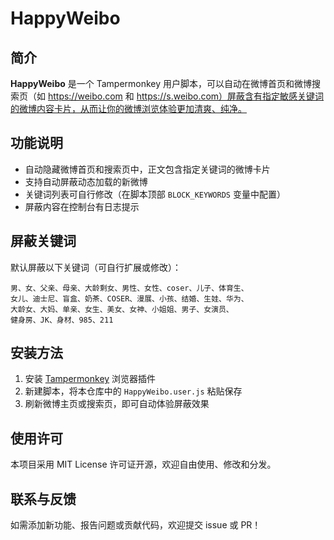 # HappyWeibo

## 简介

**HappyWeibo** 是一个 Tampermonkey 用户脚本，可以自动在微博首页和微博搜索页（如 https://weibo.com 和 https://s.weibo.com）屏蔽含有指定敏感关键词的微博内容卡片，从而让你的微博浏览体验更加清爽、纯净。

## 功能说明

- 自动隐藏微博首页和搜索页中，正文包含指定关键词的微博卡片
- 支持自动屏蔽动态加载的新微博
- 关键词列表可自行修改（在脚本顶部 `BLOCK_KEYWORDS` 变量中配置）
- 屏蔽内容在控制台有日志提示

## 屏蔽关键词

默认屏蔽以下关键词（可自行扩展或修改）：

```
男、女、父亲、母亲、大龄剩女、男性、女性、coser、儿子、体育生、
女儿、迪士尼、盲盒、奶茶、COSER、漫展、小孩、结婚、生娃、华为、
大龄女、大妈、单亲、女生、美女、女神、小姐姐、男子、女演员、
健身房、JK、身材、985、211
```

## 安装方法

1. 安装 [Tampermonkey](https://www.tampermonkey.net/) 浏览器插件
2. 新建脚本，将本仓库中的 `HappyWeibo.user.js` 粘贴保存
3. 刷新微博主页或搜索页，即可自动体验屏蔽效果

## 使用许可

本项目采用 MIT License 许可证开源，欢迎自由使用、修改和分发。

## 联系与反馈

如需添加新功能、报告问题或贡献代码，欢迎提交 issue 或 PR！
